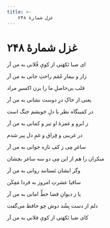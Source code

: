 ```yaml
---
title: >-
    غزل شمارهٔ ۲۴۸
---
```

# غزل شمارهٔ ۲۴۸

<div class="b" id="bn1"><div class="m1"><p>ای صبا نَکهَتی از کویِ فُلانی به من آر</p></div>
<div class="m2"><p>زار و بیمارِ غَمَم راحتِ جانی به من آر</p></div></div>
<div class="b" id="bn2"><div class="m1"><p>قلب بی‌حاصلِ ما را بزن اکسیرِ مراد</p></div>
<div class="m2"><p>یعنی از خاکِ درِ دوست نشانی به من آر</p></div></div>
<div class="b" id="bn3"><div class="m1"><p>در کمینگاه نظر با دلِ خویشم جنگ است</p></div>
<div class="m2"><p>ز ابرو و غمزهٔ او تیر و کمانی به من آر</p></div></div>
<div class="b" id="bn4"><div class="m1"><p>در غریبی و فِراق و غمِ دل پیر شدم</p></div>
<div class="m2"><p>ساغرِ مِی ز کفِ تازه جوانی به من آر</p></div></div>
<div class="b" id="bn5"><div class="m1"><p>منکران را هم از این مِی دو سه ساغر بچشان</p></div>
<div class="m2"><p>وگر ایشان نَستانند روانی به من آر</p></div></div>
<div class="b" id="bn6"><div class="m1"><p>ساقیا عشرتِ امروز به فردا مَفِکَن</p></div>
<div class="m2"><p>یا ز دیوانِ قضا خطِّ امانی به من آر</p></div></div>
<div class="b" id="bn7"><div class="m1"><p>دلم از دست بِشُد دوش چو حافظ می‌گفت</p></div>
<div class="m2"><p>کای صَبا نَکهَتی از کویِ فلانی به من آر</p></div></div>
